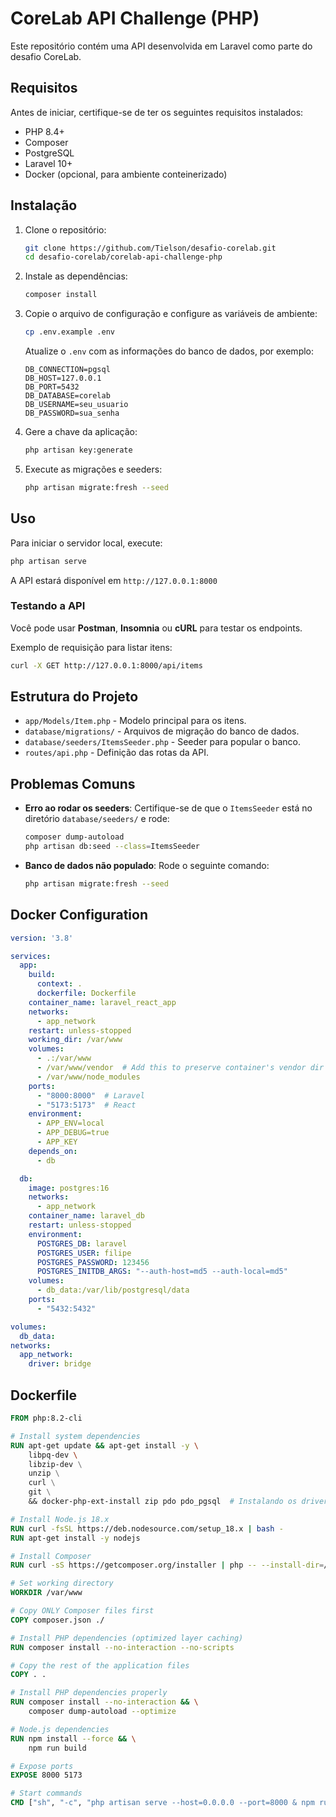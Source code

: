 # CoreLab API Challenge (PHP)

Este repositório contém uma API desenvolvida em Laravel como parte do desafio CoreLab.

## Requisitos

Antes de iniciar, certifique-se de ter os seguintes requisitos instalados:

- PHP 8.4+
- Composer
- PostgreSQL
- Laravel 10+
- Docker (opcional, para ambiente conteinerizado)

## Instalação

1. Clone o repositório:
   ```sh
   git clone https://github.com/Tielson/desafio-corelab.git
   cd desafio-corelab/corelab-api-challenge-php
   ```

2. Instale as dependências:
   ```sh
   composer install
   ```

3. Copie o arquivo de configuração e configure as variáveis de ambiente:
   ```sh
   cp .env.example .env
   ```
   Atualize o `.env` com as informações do banco de dados, por exemplo:
   ```env
   DB_CONNECTION=pgsql
   DB_HOST=127.0.0.1
   DB_PORT=5432
   DB_DATABASE=corelab
   DB_USERNAME=seu_usuario
   DB_PASSWORD=sua_senha
   ```

4. Gere a chave da aplicação:
   ```sh
   php artisan key:generate
   ```

5. Execute as migrações e seeders:
   ```sh
   php artisan migrate:fresh --seed
   ```

## Uso

Para iniciar o servidor local, execute:
```sh
php artisan serve
```
A API estará disponível em `http://127.0.0.1:8000`

### Testando a API

Você pode usar **Postman**, **Insomnia** ou **cURL** para testar os endpoints.

Exemplo de requisição para listar itens:
```sh
curl -X GET http://127.0.0.1:8000/api/items
```

## Estrutura do Projeto

- `app/Models/Item.php` - Modelo principal para os itens.
- `database/migrations/` - Arquivos de migração do banco de dados.
- `database/seeders/ItemsSeeder.php` - Seeder para popular o banco.
- `routes/api.php` - Definição das rotas da API.

## Problemas Comuns

- **Erro ao rodar os seeders**: Certifique-se de que o `ItemsSeeder` está no diretório `database/seeders/` e rode:
  ```sh
  composer dump-autoload
  php artisan db:seed --class=ItemsSeeder
  ```

- **Banco de dados não populado**: Rode o seguinte comando:
  ```sh
  php artisan migrate:fresh --seed
  ```

## Docker Configuration

```yaml
version: '3.8'

services:
  app:
    build:
      context: .
      dockerfile: Dockerfile
    container_name: laravel_react_app
    networks:
      - app_network
    restart: unless-stopped
    working_dir: /var/www
    volumes:
      - .:/var/www
      - /var/www/vendor  # Add this to preserve container's vendor dir
      - /var/www/node_modules
    ports:
      - "8000:8000"  # Laravel
      - "5173:5173"  # React
    environment:
      - APP_ENV=local
      - APP_DEBUG=true
      - APP_KEY
    depends_on:
      - db

  db:
    image: postgres:16
    networks:
      - app_network
    container_name: laravel_db
    restart: unless-stopped
    environment:
      POSTGRES_DB: laravel
      POSTGRES_USER: filipe
      POSTGRES_PASSWORD: 123456
      POSTGRES_INITDB_ARGS: "--auth-host=md5 --auth-local=md5"
    volumes:
      - db_data:/var/lib/postgresql/data
    ports:
      - "5432:5432"

volumes:
  db_data:
networks:
  app_network:
    driver: bridge
```

## Dockerfile

```dockerfile
FROM php:8.2-cli

# Install system dependencies
RUN apt-get update && apt-get install -y \
    libpq-dev \  
    libzip-dev \
    unzip \
    curl \
    git \
    && docker-php-ext-install zip pdo pdo_pgsql  # Instalando os drivers do PostgreSQL

# Install Node.js 18.x
RUN curl -fsSL https://deb.nodesource.com/setup_18.x | bash -
RUN apt-get install -y nodejs

# Install Composer
RUN curl -sS https://getcomposer.org/installer | php -- --install-dir=/usr/local/bin --filename=composer

# Set working directory
WORKDIR /var/www

# Copy ONLY Composer files first
COPY composer.json ./

# Install PHP dependencies (optimized layer caching)
RUN composer install --no-interaction --no-scripts

# Copy the rest of the application files
COPY . .

# Install PHP dependencies properly
RUN composer install --no-interaction && \
    composer dump-autoload --optimize

# Node.js dependencies
RUN npm install --force && \
    npm run build

# Expose ports
EXPOSE 8000 5173

# Start commands
CMD ["sh", "-c", "php artisan serve --host=0.0.0.0 --port=8000 & npm run dev"]
```

